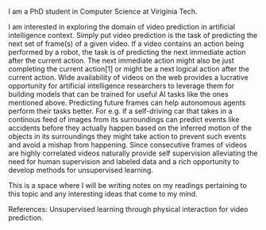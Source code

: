 I am a PhD student in Computer Science at Viriginia Tech.

I am interested in exploring the domain of video prediction in artificial intelligence context. Simply put video prediction is the task of predicting the next set of frame(s) of a given video. If a video contains an action being performed by a robot, the task is of predicting the next immediate action after the current action. The next immediate action might also be just completing the current action[1] or might be a next logical action after the current action. Wide availability of videos on the web provides a lucrative opportunity for artificial intelligence researchers to leverage them for building models that can be trained for useful AI tasks like the ones mentioned above. Predicting future frames can help autonomous agents perform their tasks better. For e.g. if a self-driving car that takes in a continous feed of images from its surroundings can predict events like accidents before they actually happen based on the inferred motion of the objects in its surroundings they might take action to prevent such events and avoid a mishap from happening. Since consecutive frames of videos are highly correlated videos naturally provide self supervision alleviating the need for human supervision and labeled data and a rich opportunity to develop methods for unsupervised learning. 

This is a space where I will be writing notes on my readings pertaining to this topic and any interesting ideas that come to my mind. 














References:
Unsupervised learning through physical interaction for video prediction.